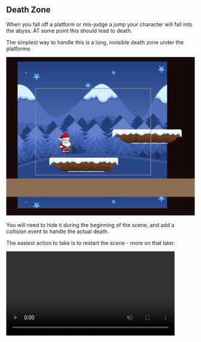 Death Zone
---

When you fall off a platform or mis-judge a jump your character will fall into the abyss.  AT some point this should lead to death.

The simplest way to handle this is a long, invisible death zone under the platforms:

![](images/deathZone.png)

You will need to hide it during the beginning of the scene, and add a collision event to handle the actual death. 

The easiest action to take is to restart the scene - more on that later.

<video autoplay muted loop width=450 height="auto">
  <source src="images/deathZone.mp4" type="video/mp4">
</video>